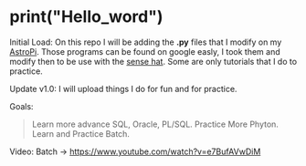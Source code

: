 # print("Hello_word")

Initial Load:
On this repo I will be adding the <b>.py</b> files that I modify on 
my <a href="https://astro-pi.org/">AstroPi</a>. Those programs can be found
on google easly, I took them and modify then to be use with the <a href="https://www.raspberrypi.org/products/sense-hat/">sense hat</a>.
Some are only tutorials that I do to practice.

Update v1.0:
I will upload things I do for fun and for practice.

Goals: 
  >Learn more advance SQL, Oracle, PL/SQL.
  >Practice More Phyton.
  >Learn and Practice Batch.

Video:
Batch -> https://www.youtube.com/watch?v=e7BufAVwDiM
